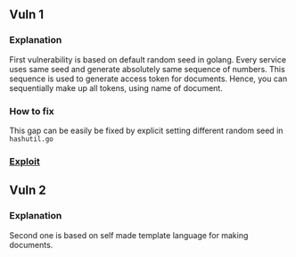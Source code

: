 ## Vuln 1

### Explanation
First vulnerability is based on default random seed in golang. Every service uses same seed and generate absolutely same sequence of numbers. 
This sequence is used to generate access token for documents. Hence, you can sequentially make up all tokens, using name of document.

### How to fix
This gap can be easily be fixed by explicit setting different random seed in `hashutil.go`

### [Exploit](../../sploits/scrolls/spl2/main.go)


## Vuln 2

### Explanation
Second one is based on self made template language for making documents. 
